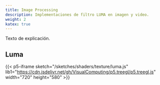 ```yaml
---
title: Image Processing
description: Implementaciones de filtro LUMA en imagen y video.
weight: 2
katex: true
---
```


Texto de explicación.

## Luma

{{< p5-iframe sketch="/sketches/shaders/texture/luma.js" lib1="https://cdn.jsdelivr.net/gh/VisualComputing/p5.treegl/p5.treegl.js" width="720" height="580" >}}